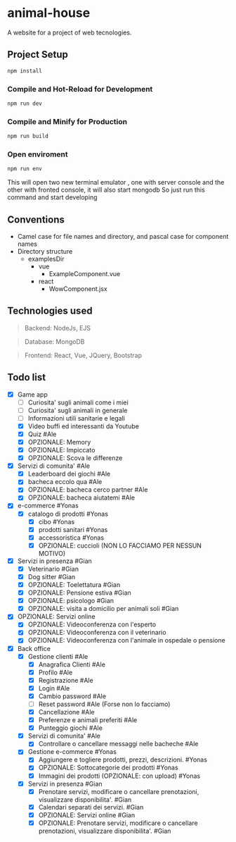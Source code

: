 # animal-house

A website for a project of web tecnologies.

## Project Setup

```sh
npm install
```

### Compile and Hot-Reload for Development

```sh
npm run dev
```

### Compile and Minify for Production

```sh
npm run build
```

### Open enviroment

```sh
npm run env
```

This will open two new terminal emulator , one with server console and the other
with fronted console, it will also start mongodb 
So just run this command and start developing

<!-- TODO: Explain how to deploy the project -->

## Conventions

- Camel case for file names and directory, and pascal case for component names
- Directory structure
  - examplesDir
    - vue
      - ExampleComponent.vue
    - react
      - WowComponent.jsx

## Technologies used

> Backend: NodeJs, EJS

> Database: MongoDB

> Frontend: React, Vue, JQuery, Bootstrap

## Todo list

- [x] Game app
  - [ ] Curiosita' sugli animali come i miei
  - [ ] Curiosita' sugli animali in generale
  - [ ] Informazioni utili sanitarie e legali
  - [x] Video buffi ed interessanti da Youtube
  - [x] Quiz #Ale
  - [x] OPZIONALE: Memory
  - [x] OPZIONALE: Impiccato
  - [x] OPZIONALE: Scova le differenze
- [x] Servizi di comunita' #Ale
  - [x] Leaderboard dei giochi #Ale
  - [x] bacheca eccolo qua #Ale
  - [x] OPZIONALE: bacheca cerco partner #Ale
  - [x] OPZIONALE: bacheca aiutatemi #Ale
- [x] e-commerce #Yonas
  - [x] catalogo di prodotti #Yonas
    - [x] cibo #Yonas
    - [x] prodotti sanitari #Yonas
    - [x] accessoristica #Yonas
    - [x] OPZIONALE: cuccioli (NON LO FACCIAMO PER NESSUN MOTIVO)
- [x] Servizi in presenza #Gian
  - [X] Veterinario #Gian
  - [X] Dog sitter #Gian
  - [x] OPZIONALE: Toelettatura #Gian
  - [x] OPZIONALE: Pensione estiva #Gian
  - [x] OPZIONALE: psicologo #Gian
  - [x] OPZIONALE: visita a domicilio per animali soli #Gian
- [x] OPZIONALE: Servizi online
  - [x] OPZIONALE: Videoconferenza con l'esperto
  - [x] OPZIONALE: Videoconferenza con il veterinario
  - [x] OPZIONALE: Videoconferenza con l'animale in ospedale o pensione
- [x] Back office
  - [x] Gestione clienti #Ale
    - [x] Anagrafica Clienti #Ale
    - [x] Profilo #Ale
    - [x] Registrazione #Ale
    - [x] Login #Ale
    - [x] Cambio password #Ale
    - [ ] Reset password #Ale (Forse non lo facciamo)
    - [x] Cancellazione #Ale
    - [x] Preferenze e animali preferiti #Ale
    - [x] Punteggio giochi #Ale
  - [x] Servizi di comunita' #Ale
    - [x] Controllare o cancellare messaggi nelle bacheche #Ale
  - [x] Gestione e-commerce #Yonas
    - [x] Aggiungere e togliere prodotti, prezzi, descrizioni. #Yonas
    - [x] OPZIONALE: Sottocategorie dei prodotti #Yonas
    - [x] Immagini dei prodotti (OPZIONALE:  con upload) #Yonas
  - [x] Servizi in presenza #Gian
    - [x] Prenotare servizi, modificare o cancellare prenotazioni, visualizzare disponibilita'. #Gian
    - [x] Calendari separati dei servizi. #Gian
    - [x] OPZIONALE: Servizi online #Gian
    - [x] OPZIONALE: Prenotare servizi, modificare o cancellare prenotazioni, visualizzare disponibilita'. #Gian
